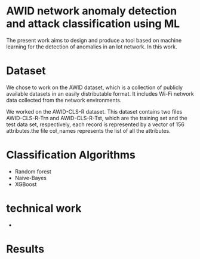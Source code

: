 # AWID network anomaly detection and attack classification using ML
The present work aims to design and produce a tool based on machine learning for the detection of anomalies in an Iot network. In this work.

# Dataset
We chose to work on the AWID dataset, which is a collection of publicly available datasets in an easily distributable format. It includes Wi-Fi network data collected from the network environments.

We worked on the AWID-CLS-R dataset. This dataset contains two files AWID-CLS-R-Trn and AWID-CLS-R-Tst, which are the training set and the test data set, respectively, each record is represented by a vector of 156 attributes.the file col_names represents the list of all the attributes.
# Classification Algorithms
* Random forest
* Naive-Bayes
* XGBoost
# technical work
+ 
# Results



<!-- Key words: Automatic learning, Iot, security, Anomalies in an IoT network. -->